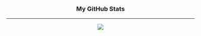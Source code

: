 <h3 align="center">
My GitHub Stats
</h3>
<hr/>

<div align="center">
  <img src="https://github-readme-stats-8eg4-git-master-luisfilipemsp.vercel.app/api?username=luisfilipemsp&layout=compact&title_color=000000&bg_color=FFFFFF" />
</div>
 
